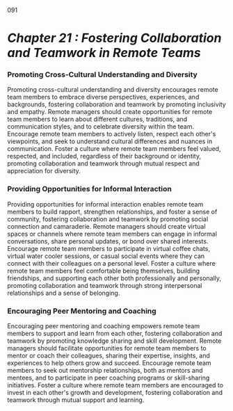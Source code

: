 091



# ***Chapter 21 : Fostering Collaboration and Teamwork in Remote Teams***



### **Promoting Cross-Cultural Understanding and Diversity**

Promoting cross-cultural understanding and diversity encourages remote team members to embrace diverse perspectives, experiences, and backgrounds, fostering collaboration and teamwork by promoting inclusivity and empathy. Remote managers should create opportunities for remote team members to learn about different cultures, traditions, and communication styles, and to celebrate diversity within the team. Encourage remote team members to actively listen, respect each other's viewpoints, and seek to understand cultural differences and nuances in communication. Foster a culture where remote team members feel valued, respected, and included, regardless of their background or identity, promoting collaboration and teamwork through mutual respect and appreciation for diversity.

### **Providing Opportunities for Informal Interaction**

Providing opportunities for informal interaction enables remote team members to build rapport, strengthen relationships, and foster a sense of community, fostering collaboration and teamwork by promoting social connection and camaraderie. Remote managers should create virtual spaces or channels where remote team members can engage in informal conversations, share personal updates, or bond over shared interests. Encourage remote team members to participate in virtual coffee chats, virtual water cooler sessions, or casual social events where they can connect with their colleagues on a personal level. Foster a culture where remote team members feel comfortable being themselves, building friendships, and supporting each other both professionally and personally, promoting collaboration and teamwork through strong interpersonal relationships and a sense of belonging.

### **Encouraging Peer Mentoring and Coaching**

Encouraging peer mentoring and coaching empowers remote team members to support and learn from each other, fostering collaboration and teamwork by promoting knowledge sharing and skill development. Remote managers should facilitate opportunities for remote team members to mentor or coach their colleagues, sharing their expertise, insights, and experiences to help others grow and succeed. Encourage remote team members to seek out mentorship relationships, both as mentors and mentees, and to participate in peer coaching programs or skill-sharing initiatives. Foster a culture where remote team members are encouraged to invest in each other's growth and development, fostering collaboration and teamwork through mutual support and learning.

